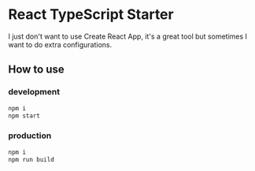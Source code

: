 # React TypeScript Starter

I just don't want to use Create React App, it's a great tool but sometimes I want to do extra configurations.

## How to use

### development
```bash
npm i
npm start
```

### production
```bash
npm i
npm run build
```